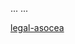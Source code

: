 ... ...                                     

  [legal-asocea](https://user-images.githubusercontent.com/101215803/180098067-391cb237-6d97-4663-a5ee-cc5ba472afc5.gif)
